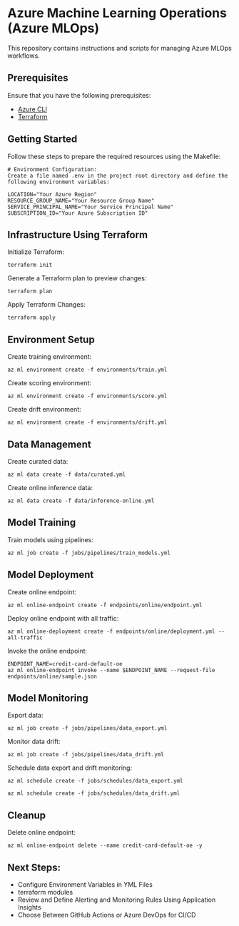 # Azure Machine Learning Operations (Azure MLOps)

This repository contains instructions and scripts for managing Azure MLOps workflows.
## Prerequisites

Ensure that you have the following prerequisites:

- [Azure CLI](https://docs.microsoft.com/en-us/cli/azure/install-azure-cli)
- [Terraform](https://learn.hashicorp.com/tutorials/terraform/install-cli)
## Getting Started

Follow these steps to prepare the required resources using the Makefile:

```shell
# Environment Configuration:
Create a file named .env in the project root directory and define the following environment variables:
```

```shell
LOCATION="Your Azure Region"
RESOURCE_GROUP_NAME="Your Resource Group Name"
SERVICE_PRINCIPAL_NAME="Your Service Principal Name"
SUBSCRIPTION_ID="Your Azure Subscription ID"
```
## Infrastructure Using Terraform

Initialize Terraform:
 ```
terraform init
 ```

Generate a Terraform plan to preview changes:
 ```
terraform plan
 ```
Apply Terraform Changes:
 ```
terraform apply
 ```

## Environment Setup

Create training environment:
 ```
az ml environment create -f environments/train.yml
 ```

Create scoring environment:
 ```
az ml environment create -f environments/score.yml
 ```

Create drift environment:
 ```
az ml environment create -f environments/drift.yml
 ```

## Data Management

Create curated data:
 ```
az ml data create -f data/curated.yml
 ```
Create online inference data:
 ```
az ml data create -f data/inference-online.yml
 ```
## Model Training

Train models using pipelines:
 ```
az ml job create -f jobs/pipelines/train_models.yml
 ```

## Model Deployment

Create online endpoint:
 ```
az ml online-endpoint create -f endpoints/online/endpoint.yml
 ```
Deploy online endpoint with all traffic:
 ```
 az ml online-deployment create -f endpoints/online/deployment.yml --all-traffic
 ```

Invoke the online endpoint:
 ```
 ENDPOINT_NAME=credit-card-default-oe
 az ml online-endpoint invoke --name $ENDPOINT_NAME --request-file endpoints/online/sample.json
 ```

## Model Monitoring

Export data:
 ```
az ml job create -f jobs/pipelines/data_export.yml
 ```
Monitor data drift:
 ```
az ml job create -f jobs/pipelines/data_drift.yml
 ```
Schedule data export and drift monitoring:
 ```
 az ml schedule create -f jobs/schedules/data_export.yml
 ```
 ```
 az ml schedule create -f jobs/schedules/data_drift.yml
 ```

## Cleanup

Delete online endpoint:
 ```
 az ml online-endpoint delete --name credit-card-default-oe -y
 ```


## Next Steps:
- Configure Environment Variables in YML Files
- terraform modules
- Review and Define Alerting and Monitoring Rules Using Application Insights
- Choose Between GitHub Actions or Azure DevOps for CI/CD
